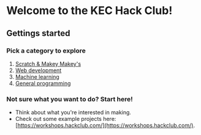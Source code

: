 # Welcome to the KEC Hack Club!

## Gettings started

### Pick a category to explore

1. [Scratch & Makey Makey's](scratch&makey-makey)
2. [Web development](web-development)
3. [Machine learning](machine-learning)
    <!-- 4. [Game development](game-development) -->
    <!-- 5. [Robots & hardware](robots&hardware) -->
    <!-- 6. [Mobile development](mobile-development) -->
4. [General programming](general-programming)

### Not sure what you want to do? Start here!

-   Think about what you're interested in making.
-   Check out some example projects here: [https://workshops.hackclub.com/](https://workshops.hackclub.com/).
